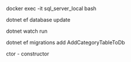 docker exec -it sql_server_local bash


dotnet ef database update

dotnet watch run



dotnet ef migrations add AddCategoryTableToDb


ctor - constructor